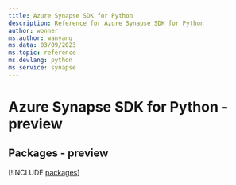 ```yaml
---
title: Azure Synapse SDK for Python
description: Reference for Azure Synapse SDK for Python
author: wonner
ms.author: wanyang
ms.data: 03/09/2023
ms.topic: reference
ms.devlang: python
ms.service: synapse
---
```

# Azure Synapse SDK for Python - preview
## Packages - preview
[!INCLUDE [packages](synapse-index.md)]